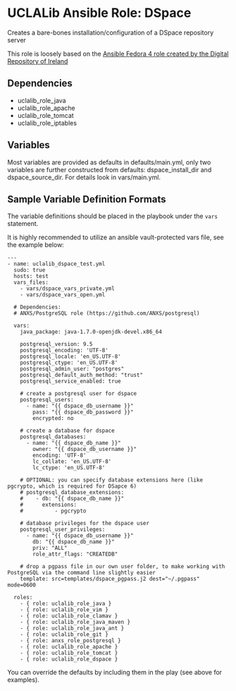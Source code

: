 # UCLALib Ansible Role: DSpace

Creates a bare-bones installation/configuration of a DSpace repository server

This role is loosely based on the [Ansible Fedora 4 role created by the Digital Repository of Ireland ](https://github.com/Digital-Repository-of-Ireland/ansible-fedora4)

## Dependencies

* uclalib_role_java
* uclalib_role_apache
* uclalib_role_tomcat
* uclalib_role_iptables

## Variables

Most variables are provided as defaults in defaults/main.yml, only two variables are further constructed from defaults:
dspace_install_dir and dspace_source_dir. For details look in vars/main.yml.

## Sample Variable Definition Formats

The variable definitions should be placed in the playbook under the `vars` statement.

It is highly recommended to utilize an ansible vault-protected vars file, see the example below:

```ansible
---
- name: uclalib_dspace_test.yml
  sudo: true
  hosts: test
  vars_files:
    - vars/dspace_vars_private.yml
    - vars/dspace_vars_open.yml

  # Dependencies:
  # ANXS/PostgreSQL role (https://github.com/ANXS/postgresql)

  vars:
    java_package: java-1.7.0-openjdk-devel.x86_64

    postgresql_version: 9.5
    postgresql_encoding: 'UTF-8'
    postgresql_locale: 'en_US.UTF-8'
    postgresql_ctype: 'en_US.UTF-8'
    postgresql_admin_user: "postgres"
    postgresql_default_auth_method: "trust"
    postgresql_service_enabled: true

    # create a postgresql user for dspace
    postgresql_users:
      - name: "{{ dspace_db_username }}"
        pass: "{{ dspace_db_password }}"
        encrypted: no

    # create a database for dspace
    postgresql_databases:
      - name: "{{ dspace_db_name }}"
        owner: "{{ dspace_db_username }}"
        encoding: 'UTF-8'
        lc_collate: 'en_US.UTF-8'
        lc_ctype: 'en_US.UTF-8'

    # OPTIONAL: you can specify database extensions here (like pgcrypto, which is required for DSapce 6)
    # postgresql_database_extensions:
    #    - db: "{{ dspace_db_name }}"
    #      extensions:
    #          - pgcrypto

    # database privileges for the dspace user
    postgresql_user_privileges:
      - name: "{{ dspace_db_username }}"
        db: "{{ dspace_db_name }}"
        priv: "ALL"
        role_attr_flags: "CREATEDB"

    # drop a pgpass file in our own user folder, to make working with PostgreSQL via the command line slightly easier
    template: src=templates/dspace_pgpass.j2 dest="~/.pgpass" mode=0600

  roles:
    - { role: uclalib_role_java }
    - { role: uclalib_role_vim }
    - { role: uclalib_role_clamav }
    - { role: uclalib_role_java_maven }
    - { role: uclalib_role_java_ant }
    - { role: uclalib_role_git }
    - { role: anxs_role_postgresql }
    - { role: uclalib_role_apache }
    - { role: uclalib_role_tomcat }
    - { role: uclalib_role_dspace }
```

You can override the defaults by including them in the play (see above for examples).
